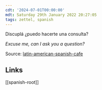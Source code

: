 ```yaml
---
cdt: '2024-07-01T00:00:00'
mdt: Saturday 29th January 2022 20:27:05
tags: zettel, spanish
---
```


Discuplá ¿puedo hacerte una consulta?

*Excuse me, can I ask you a question?*

Source: [latin-american-spanish-cafe](latinamericanspanishcafe.com/argentina-spanish-phrases)

## Links
[[spanish-root]]